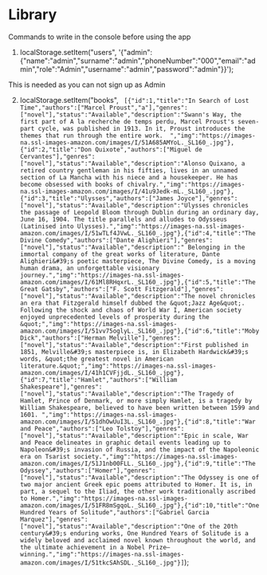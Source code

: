 # Library

Commands to write in the console before using the app

1) localStorage.setItem("users", '{"admin":{"name":"admin","surname":"admin","phoneNumber":"000","email":"admin","role":"Admin","username":"admin","password":"admin"}}');

This is needed as you can not sign up as Admin

2) localStorage.setItem("books", ` [{"id":1,"title":"In Search of Lost Time","authors":["Marcel Proust","a"],"genres":["novel"],"status":"Available","description":"Swann's Way, the first part of A la recherche de temps perdu, Marcel Proust's seven-part cycle, was published in 1913. In it, Proust introduces the themes that run through the entire work.  ","img":"https://images-na.ssl-images-amazon.com/images/I/51A685AMYoL._SL160_.jpg"},{"id":2,"title":"Don Quixote","authors":["Miguel de Cervantes"],"genres":["novel"],"status":"Available","description":"Alonso Quixano, a retired country gentleman in his fifties, lives in an unnamed section of La Mancha with his niece and a housekeeper. He has become obsessed with books of chivalry.","img":"https://images-na.ssl-images-amazon.com/images/I/41u9Jedk-mL._SL160_.jpg"},{"id":3,"title":"Ulysses","authors":["James Joyce"],"genres":["novel"],"status":"Available","description":"Ulysses chronicles the passage of Leopold Bloom through Dublin during an ordinary day, June 16, 1904. The title parallels and alludes to Odysseus (Latinised into Ulysses).","img":"https://images-na.ssl-images-amazon.com/images/I/51wTLf4JVwL._SL160_.jpg"},{"id":4,"title":"The Divine Comedy","authors":["Dante Alighieri"],"genres":["novel"],"status":"Available","description":" Belonging in the immortal company of the great works of literature, Dante Alighieri&#39;s poetic masterpiece, The Divine Comedy, is a moving human drama, an unforgettable visionary journey.","img":"https://images-na.ssl-images-amazon.com/images/I/61Ml8RHqxrL._SL160_.jpg"},{"id":5,"title":"The Great Gatsby","authors":["F. Scott Fitzgerald"],"genres":["novel"],"status":"Available","description":"The novel chronicles an era that Fitzgerald himself dubbed the &quot;Jazz Age&quot;. Following the shock and chaos of World War I, American society enjoyed unprecedented levels of prosperity during the &quot;","img":"https://images-na.ssl-images-amazon.com/images/I/51vv75oglyL._SL160_.jpg"},{"id":6,"title":"Moby Dick","authors":["Herman Melville"],"genres":["novel"],"status":"Available","description":"First published in 1851, Melville&#39;s masterpiece is, in Elizabeth Hardwick&#39;s words, &quot;the greatest novel in American literature.&quot;","img":"https://images-na.ssl-images-amazon.com/images/I/41h1CVFjjdL._SL160_.jpg"},{"id":7,"title":"Hamlet","authors":["William Shakespeare"],"genres":["novel"],"status":"Available","description":"The Tragedy of Hamlet, Prince of Denmark, or more simply Hamlet, is a tragedy by William Shakespeare, believed to have been written between 1599 and 1601. ","img":"https://images-na.ssl-images-amazon.com/images/I/51dhOwUuI3L._SL160_.jpg"},{"id":8,"title":"War and Peace","authors":["Leo Tolstoy"],"genres":["novel"],"status":"Available","description":"Epic in scale, War and Peace delineates in graphic detail events leading up to Napoleon&#39;s invasion of Russia, and the impact of the Napoleonic era on Tsarist society.","img":"https://images-na.ssl-images-amazon.com/images/I/51J1nb00FLL._SL160_.jpg"},{"id":9,"title":"The Odyssey","authors":["Homer"],"genres":["novel"],"status":"Available","description":"The Odyssey is one of two major ancient Greek epic poems attributed to Homer. It is, in part, a sequel to the Iliad, the other work traditionally ascribed to Homer.","img":"https://images-na.ssl-images-amazon.com/images/I/51FR8mSgqoL._SL160_.jpg"},{"id":10,"title":"One Hundred Years of Solitude","authors":["Gabriel Garcia Marquez"],"genres":["novel"],"status":"Available","description":"One of the 20th century&#39;s enduring works, One Hundred Years of Solitude is a widely beloved and acclaimed novel known throughout the world, and the ultimate achievement in a Nobel Prize–winning.","img":"https://images-na.ssl-images-amazon.com/images/I/51tkcSAhSDL._SL160_.jpg"}]`);
 
